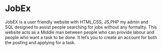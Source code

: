 # JobEx
JobEX is a user friendly website with HTML,CSS, JS,PHP my admin and SQL designed to assist people searching for jobs without any formality. This website acts as a Middle man between people who can provide labour and people who want a task to be done. It let’s you to create an account for both the posting and applying for a task.

